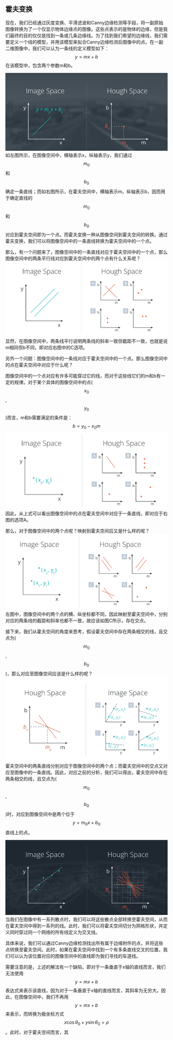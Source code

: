 ## 霍夫变换

现在，我们已经通过灰度变换、平滑滤波和Canny边缘检测等手段，将一副原始图像转换为了一个仅显示物体边缘点的图像。这些点表示的是物体的边缘，但是我们最终的目的仅仅是找到一条或几条边缘线。为了找到我们希望的边缘线，我们需要定义一个线的模型，并用该模型来拟合Canny边缘检测后图像中的点。在一副二维图像中，我们可以认为一条线的定义模型如下：
$$
y = mx + b
$$
在该模型中，包含两个参数m和b。

![霍夫变换](/assets/14.jpg)
如左图所示，在图像空间中，横轴表示x，纵轴表示y，我们通过$$m_0$$和$$b_0$$确定一条直线；而如右图所示，在霍夫空间中，横轴表示m，纵轴表示b，因而用于确定直线的$$m_0$$和$$b_0$$对应到霍夫空间即为一个点。而霍夫变换一种从图像空间到霍夫空间的转换。通过霍夫变换，我们可以将图像空间中的一条直线转换为霍夫空间中的一个点。

那么，有一个问题来了，图像空间中的一条直线对应于霍夫空间中的一个点，那么图像空间中的两条平行线对应到霍夫空间中的两个点有什么关系呢？
![Question1](/assets/15.jpg)
显然，在图像空间中，两条线平行说明两条线的斜率一致但截距不一致，也就是说m相同但b不同，即对应右图中的C选项。

另外一个问题：图像空间中的一条线对应于霍夫空间中的一个点。那么图像空间中的点在霍夫空间中对应于什么呢？

图像空间中的一个点对应有许多可能穿过它的线，而对于这些线它们的m和b有一定的规律。对于某个具体的图像空间中的点($$x_0$$, $$y_0$$)而言，m和b需要满足的条件是：
$$
b = y_0 - x_0m
$$
![霍夫空间](/assets/16.jpg)
因此，从上式可以看出图像空间中的点在霍夫空间中对应于一条直线，即对应于右图的选项A。

那么，对于图像空间中的两个点呢？映射到霍夫空间后又是什么样的呢？
![Question3](/assets/17.jpg)
左图中，图像空间中的两个点的横、纵坐标都不同，因此映射至霍夫空间中，分别对应的两条线的截距和斜率也都不一致，故应该如图C所示，存在交点。

接下来，我们从霍夫空间的角度来思考，假设霍夫空间中存在两条相交的线，且交点为($$m_0$$, $$b_0$$)，那么对应至图像空间应该是什么样的呢？
![Question4](/assets/18.jpg)
霍夫空间中的两条直线分别对应于图像空间中的两个点；而霍夫空间中的交点又对应至图像中的一条直线。因此，对应之前的分析，我们可以得出，霍夫空间中存在两条相交的线，且交点为($$m_0$$, $$b_0$$)时，对应到图像空间中是两个位于$$y = m_0x + b_0$$直线上的点。

![Transform](/assets/19.jpg)
当我们在图像中有一系列散点时，我们可以将这些散点全部转换至霍夫空间，从而在霍夫空间中得到一系列的线。此时，我们可以将霍夫空间切分为网格形状，并定义同时穿过同一个网络的所有线定义为交叉线。

具体来说，我们可以通过Canny边缘检测找出所有属于边缘附件的点，并将这些点转换至霍夫空间。此时，如果在霍夫空间中找到一个有多条直线交叉的位置，我们可以认为该位置对应的图像空间中的直线即为我们寻找的车道线。

需要注意的是，上述的解法有一个缺陷，即对于一条垂直于x轴的直线而言，我们无法使用$$y = mx + b$$表达式来表示该直线，因为对于一条垂直于x轴的直线而言，其斜率为无穷大。因此，在图像空间中，我们不再用$$y = mx + b$$来表示，而转换为极坐标方式$$x \cos\theta_0 + y \sin\theta_0=\rho$$。此时，对于霍夫空间而言，其































